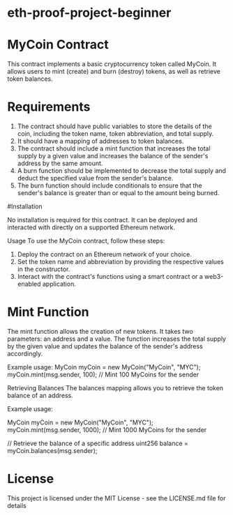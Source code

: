 # eth-proof-project-beginner

# MyCoin Contract

This contract implements a basic cryptocurrency token called MyCoin. It allows users to mint (create) and burn (destroy) tokens, as well as retrieve token balances.

# Requirements

1. The contract should have public variables to store the details of the coin, including the token name, token abbreviation, and total supply.
2. It should have a mapping of addresses to token balances.
3. The contract should include a mint function that increases the total supply by a given value and increases the balance of the sender's address by the same amount.
4. A burn function should be implemented to decrease the total supply and deduct the specified value from the sender's balance.
5. The burn function should include conditionals to ensure that the sender's balance is greater than or equal to the amount being burned.
   
#Installation

No installation is required for this contract. It can be deployed and interacted with directly on a supported Ethereum network.

Usage
To use the MyCoin contract, follow these steps:

1. Deploy the contract on an Ethereum network of your choice.
2. Set the token name and abbreviation by providing the respective values in the constructor.
3. Interact with the contract's functions using a smart contract or a web3-enabled application.
   
 # Mint Function

The mint function allows the creation of new tokens. It takes two parameters: an address and a value. 
The function increases the total supply by the given value and updates the balance of the sender's address accordingly.

Example usage:
MyCoin myCoin = new MyCoin("MyCoin", "MYC");
myCoin.mint(msg.sender, 100); // Mint 100 MyCoins for the sender

Retrieving Balances
The balances mapping allows you to retrieve the token balance of an address.

Example usage:

MyCoin myCoin = new MyCoin("MyCoin", "MYC");
myCoin.mint(msg.sender, 1000); // Mint 1000 MyCoins for the sender

// Retrieve the balance of a specific address
uint256 balance = myCoin.balances(msg.sender);

# License

This project is licensed under the MIT License - see the LICENSE.md file for details
